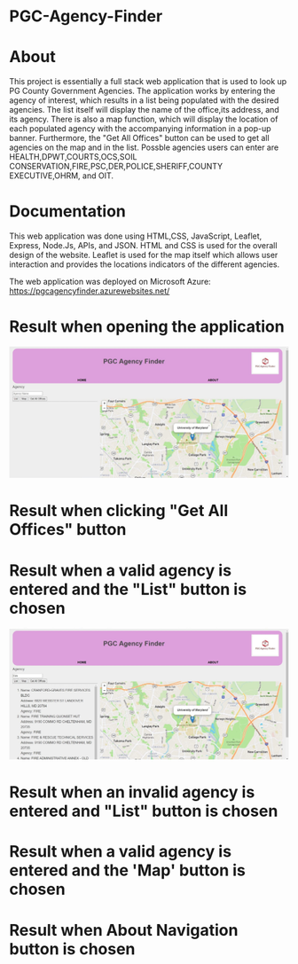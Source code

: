 # PGC-Agency-Finder

# About
This project is essentially a full stack web application that is used to look up PG County Government Agencies. The application works by entering the agency of interest, which results in a list being populated with the desired agencies. The list itself will display the name of the office,its address, and its agency. There is also a map function, which will display the location of each populated agency with the accompanying information in a pop-up banner. Furthermore, the "Get All Offices" button can be used to get all agencies on the map and in the list. Possble agencies users can enter are HEALTH,DPWT,COURTS,OCS,SOIL CONSERVATION,FIRE,PSC,DER,POLICE,SHERIFF,COUNTY EXECUTIVE,OHRM, and OIT.

# Documentation
This web application was done using HTML,CSS, JavaScript, Leaflet, Express, Node.Js, APIs, and JSON. 
HTML and CSS is used for the overall design of the website.
Leaflet is used for the map itself which allows user interaction and provides the locations indicators of the different agencies. 

The web application was deployed on Microsoft Azure: https://pgcagencyfinder.azurewebsites.net/

# Result when opening the application
![](public/static/images/PGCAgencyFinderFirstUser.jpg)
# Result when clicking "Get All Offices" button

# Result when a valid agency is entered and the "List" button is chosen
![](public/static/images/PGCAgencyFinderValidResult.jpg)
# Result when an invalid agency is entered and "List" button is chosen

# Result when a valid agency is entered and the 'Map' button is chosen

# Result when About Navigation button is chosen



